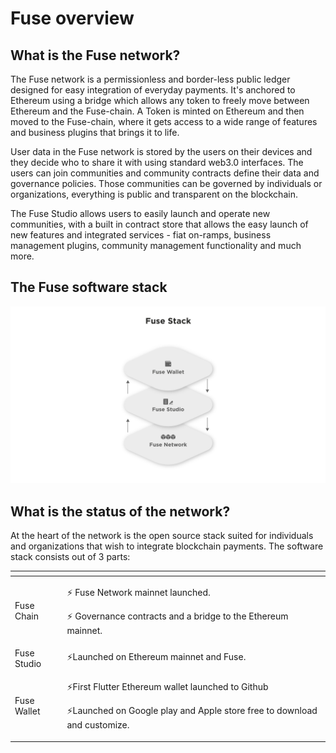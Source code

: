# Fuse overview

## What is the Fuse network?

The Fuse network is a permissionless and border-less public ledger designed for easy integration of everyday payments. It's anchored to Ethereum using a bridge which allows any token to freely move between Ethereum and the Fuse-chain. A Token is minted on Ethereum and then moved to the Fuse-chain, where it gets access to a wide range of features and business plugins that brings it to life.

User data in the Fuse network is stored by the users on their devices and they decide who to share it with using standard web3.0 interfaces. The users can join communities and community contracts define their data and governance policies. Those communities can be governed by individuals or organizations, everything is public and transparent on the blockchain.

The Fuse Studio allows users to easily launch and operate new communities, with a built in contract store that allows the easy launch of new features and integrated services - fiat on-ramps, business management plugins, community management functionality and much more.

## The Fuse software stack

![](.gitbook/assets/image%20%281%29.png)

## What is the status of the network?

At the heart of the network is the open source stack suited for individuals and organizations that wish to integrate blockchain payments. The software stack consists out of 3 parts:

<table>
  <thead>
    <tr>
      <th style="text-align:left"></th>
      <th style="text-align:left"></th>
    </tr>
  </thead>
  <tbody>
    <tr>
      <td style="text-align:left">Fuse Chain</td>
      <td style="text-align:left">
        <p>&#x26A1; Fuse Network mainnet launched.</p>
        <p>&#x26A1; Governance contracts and a bridge to the Ethereum mainnet.</p>
      </td>
    </tr>
    <tr>
      <td style="text-align:left">Fuse Studio</td>
      <td style="text-align:left">&#x26A1;Launched on Ethereum mainnet and Fuse.</td>
    </tr>
    <tr>
      <td style="text-align:left">Fuse Wallet</td>
      <td style="text-align:left">
        <p>&#x26A1;First Flutter Ethereum wallet launched to Github</p>
        <p>&#x26A1;Launched on Google play and Apple store free to download and customize.</p>
      </td>
    </tr>
  </tbody>
</table>


